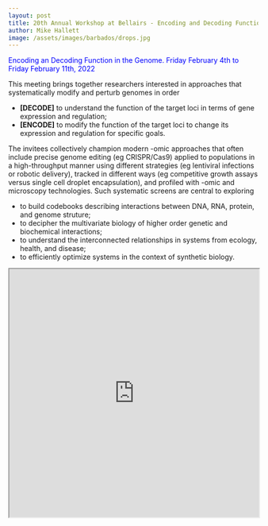```yaml
---
layout: post
title: 20th Annual Workshop at Bellairs - Encoding and Decoding Function in the Genome 
author: Mike Hallett
image: /assets/images/barbados/drops.jpg
---
```


<span style="color:blue">Encoding an Decoding Function in the Genome. Friday February 4th  to Friday February 11th, 2022</span>


This meeting brings together researchers interested in approaches that systematically modify and perturb genomes in order
<ul>
<li> <strong>[DECODE]</strong> to understand the function of the target loci in terms of gene expression and regulation;</li>
<li> <strong>[ENCODE]</strong> to modify the function of the target loci to change its expression and regulation for specific goals.</li>
</ul>

The invitees  collectively champion modern -omic approaches that often include precise genome editing (eg CRISPR/Cas9)
applied to populations in a high-throughput manner using different strategies (eg lentiviral infections or robotic delivery),
tracked in different ways (eg competitive growth assays versus single cell droplet encapsulation), and profiled with -omic
and microscopy technologies.
Such systematic screens are central to exploring 
<ul>
<li> to build codebooks describing interactions between DNA, RNA, protein, and genome struture;</li>
<li> to decipher the multivariate  biology of higher order genetic and biochemical interactions;</li>
<li> to understand the interconnected  relationships in systems from ecology, health,  and disease; </li>
<li> to efficiently optimize systems  in the context of  synthetic biology.</li>
</ul>

<iframe src="https://docs.google.com/spreadsheets/d/e/2PACX-1vTaN7y7oQ9gC_F--RWGClaUq-IPxa1q0BbMY1O_DFfZofc5chGzAxP45z_5MaNCgA29kL3dXel6tf5f/pubhtml?gid=1362159807&amp;single=true&amp;widget=true&amp;headers=false" height="500" width="100%"></iframe>

